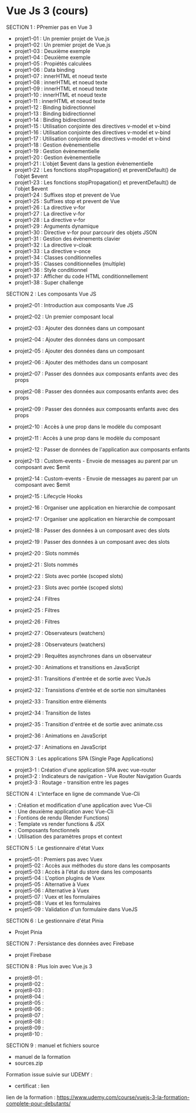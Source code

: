 # Vue Js 3 (cours)

SECTION 1 : PPremier pas en Vue 3
- projet1-01 : Un premier projet de Vue.js
- projet1-02 : Un premier projet de Vue.js
- projet1-03 : Deuxième exemple
- projet1-04 : Deuxième exemple
- projet1-05 : Propiétés calculées
- projet1-06 : Data binding
- projet1-07 : innerHTML et noeud texte
- projet1-08 : innerHTML et noeud texte
- projet1-09 : innerHTML et noeud texte
- projet1-10 : innerHTML et noeud texte
- projet1-11 : innerHTML et noeud texte
- projet1-12 : Binding bidirectionnel
- projet1-13 : Binding bidirectionnel
- projet1-14 : Binding bidirectionnel
- projet1-15 : Utilisation conjointe des directives v-model et v-bind
- projet1-16 : Utilisation conjointe des directives v-model et v-bind
- projet1-17 : Utilisation conjointe des directives v-model et v-bind
- projet1-18 : Gestion évènementielle
- projet1-19 : Gestion évènementielle
- projet1-20 : Gestion évènementielle
- projet1-21 : L'objet $event dans la gestion évènementielle
- projet1-22 : Les fonctions stopPropagation() et preventDefault() de l'objet $event
- projet1-23 : Les fonctions stopPropagation() et preventDefault() de l'objet $event
- projet1-24 : Suffixes stop et prevent de Vue
- projet1-25 : Suffixes stop et prevent de Vue
- projet1-26 : La directive v-for
- projet1-27 : La directive v-for
- projet1-28 : La directive v-for
- projet1-29 : Arguments dynamique
- projet1-30 : Directive v-for pour parcourir des objets JSON
- projet1-31 : Gestion des évènements clavier
- projet1-32 : La directive v-cloak
- projet1-33 : La directive v-once
- projet1-34 : Classes conditionnelles
- projet1-35 : Classes conditionnelles (multiple)
- projet1-36 : Style conditionnel
- projet1-37 : Afficher du code HTML conditionnellement
- projet1-38 : Super challenge


SECTION 2 : Les composants Vue JS
- projet2-01 : Introduction aux composants Vue JS
- projet2-02 : Un premier composant local
- projet2-03 : Ajouter des données dans un composant
- projet2-04 : Ajouter des données dans un composant
- projet2-05 : Ajouter des données dans un composant
- projet2-06 : Ajouter des méthodes dans un composant
- projet2-07 : Passer des données aux composants enfants avec des props
- projet2-08 : Passer des données aux composants enfants avec des props
- projet2-09 : Passer des données aux composants enfants avec des props
- projet2-10 : Accès à une prop dans le modèle du composant
- projet2-11 : Accès à une prop dans le modèle du composant
- projet2-12 : Passer de données de l'application aux composants enfants


- projet2-13 : Custom-events - Envoie de messages au parent par un composant avec $emit
- projet2-14 : Custom-events - Envoie de messages au parent par un composant avec $emit
- projet2-15 : Lifecycle Hooks
- projet2-16 : Organiser une application en hierarchie de composant
- projet2-17 : Organiser une application en hierarchie de composant
- projet2-18 : Passer des données à un composant avec des slots
- projet2-19 : Passer des données à un composant avec des slots
- projet2-20 : Slots nommés
- projet2-21 : Slots nommés
- projet2-22 : Slots avec portée (scoped slots)
- projet2-23 : Slots avec portée (scoped slots)
- projet2-24 : Filtres
- projet2-25 : Filtres
- projet2-26 : Filtres
- projet2-27 : Observateurs (watchers)
- projet2-28 : Observateurs (watchers)
- projet2-29 : Requêtes asynchrones dans un observateur
- projet2-30 : Animations et transitions en JavaScript
- projet2-31 : Transitions d'entrée et de sortie avec VueJs
- projet2-32 : Transistions d'entrée et de sortie non simultanées
- projet2-33 : Transition entre éléments
- projet2-34 : Transition de listes
- projet2-35 : Transition d'entrée et de sortie avec animate.css
- projet2-36 : Animations en JavaScript
- projet2-37 : Animations en JavaScript


SECTION 3 : Les applications SPA (Single Page Applications)
- projet3-1 : Création d'une application SPA avec vue-router
- projet3-2 : Indicateurs de navigation - Vue Router Navigation Guards
- projet3-3 : Routage - transition entre les pages


SECTION 4 : L'interface en ligne de commande Vue-Cli
- : Création et modification d'une application avec Vue-Cli
- : Une deuxième application avec Vue-Cli
- : Fontions de rendu (Render Functions)
- : Template vs render functions & JSX
- : Composants fonctionnels
- : Utilisation des paramètres props et context


SECTION 5 : Le gestionnaire d'état Vuex
- projet5-01 : Premiers pas avec Vuex
- projet5-02 : Accès aux méthodes du store dans les composants
- projet5-03 : Accès à l'état du store dans les composants
- projet5-04 : L'option plugins de Vuex
- projet5-05 : Alternative à Vuex
- projet5-06 : Alternative à Vuex
- projet5-07 : Vuex et les formulaires
- projet5-08 : Vuex et les formulaires
- projet5-09 : Validation d'un formulaire dans VueJS


SECTION 6 : Le gestionnaire d'état Pinia
- Projet Pinia 


SECTION 7 : Persistance des données avec Firebase
- projet Firebase

SECTION 8 : Plus loin avec Vue.js 3
- projet8-01 : 
- projet8-02 : 
- projet8-03 : 
- projet8-04 : 
- projet8-05 : 
- projet8-06 : 
- projet8-07 : 
- projet8-08 : 
- projet8-09 : 
- projet8-10 : 


SECTION 9 : manuel et fichiers source
- manuel de la formation
- sources.zip


Formation issue suivie sur UDEMY : 
- certificat : lien

lien de la formation : 
https://www.udemy.com/course/vuejs-3-la-formation-complete-pour-debutants/
